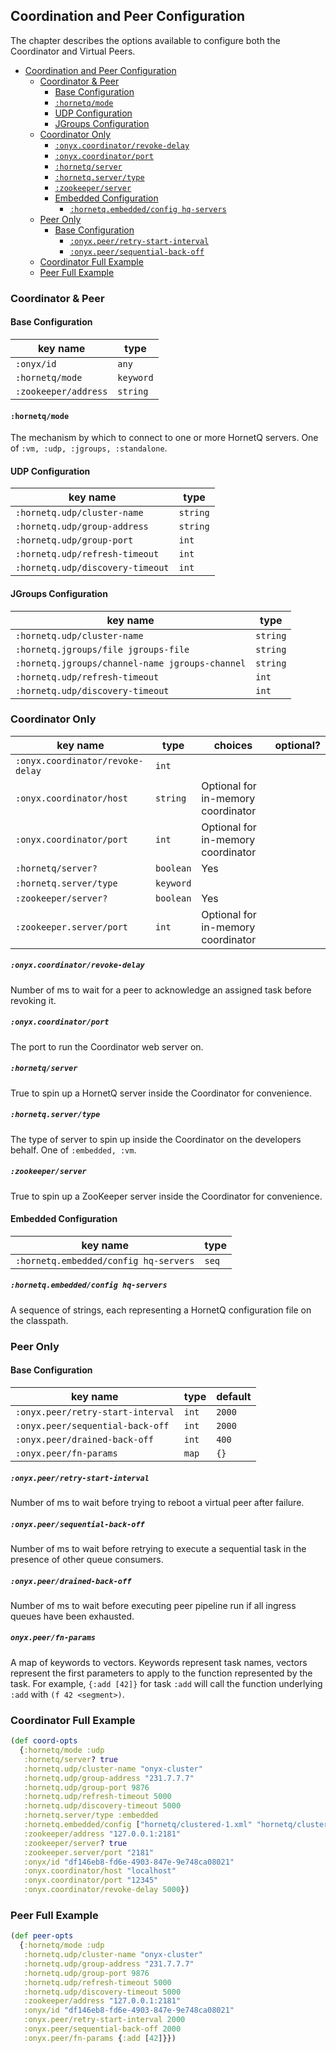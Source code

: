 ## Coordination and Peer Configuration

The chapter describes the options available to configure both the Coordinator and Virtual Peers.

<!-- START doctoc generated TOC please keep comment here to allow auto update -->
<!-- DON'T EDIT THIS SECTION, INSTEAD RE-RUN doctoc TO UPDATE -->

- [Coordination and Peer Configuration](#coordination-and-peer-configuration)
  - [Coordinator & Peer](#coordinator-&-peer)
    - [Base Configuration](#base-configuration)
    - [`:hornetq/mode`](#hornetqmode)
    - [UDP Configuration](#udp-configuration)
    - [JGroups Configuration](#jgroups-configuration)
  - [Coordinator Only](#coordinator-only)
      - [`:onyx.coordinator/revoke-delay`](#onyxcoordinatorrevoke-delay)
      - [`:onyx.coordinator/port`](#onyxcoordinatorport)
      - [`:hornetq/server`](#hornetqserver)
      - [`:hornetq.server/type`](#hornetqservertype)
      - [`:zookeeper/server`](#zookeeperserver)
    - [Embedded Configuration](#embedded-configuration)
      - [`:hornetq.embedded/config hq-servers`](#hornetqembeddedconfig-hq-servers)
  - [Peer Only](#peer-only)
    - [Base Configuration](#base-configuration-1)
      - [`:onyx.peer/retry-start-interval`](#onyxpeerretry-start-interval)
      - [`:onyx.peer/sequential-back-off`](#onyxpeersequential-back-off)
  - [Coordinator Full Example](#coordinator-full-example)
  - [Peer Full Example](#peer-full-example)

<!-- END doctoc generated TOC please keep comment here to allow auto update -->

### Coordinator & Peer

#### Base Configuration

| key name                      | type       |
|-------------------------------|------------|
|`:onyx/id`                     |  `any`     |
|`:hornetq/mode`                |  `keyword` |
|`:zookeeper/address`           |  `string`  |

#### `:hornetq/mode`

The mechanism by which to connect to one or more HornetQ servers. One of `:vm, :udp, :jgroups, :standalone`.

#### UDP Configuration

| key name                       | type       |
|--------------------------------|------------|
|`:hornetq.udp/cluster-name`     |  `string`  |
|`:hornetq.udp/group-address`    |  `string`  |
|`:hornetq.udp/group-port`       |  `int`     |
|`:hornetq.udp/refresh-timeout`  |  `int`     |
|`:hornetq.udp/discovery-timeout`|  `int`     |

#### JGroups Configuration

| key name                                      | type      |
|-----------------------------------------------|-----------|
|`:hornetq.udp/cluster-name`                    |  `string` |
|`:hornetq.jgroups/file jgroups-file`           |  `string` |
|`:hornetq.jgroups/channel-name jgroups-channel`|  `string` |
|`:hornetq.udp/refresh-timeout`                 |  `int`    |
|`:hornetq.udp/discovery-timeout`               |  `int`    |

### Coordinator Only

| key name          | type       | choices    | optional?                         |
|-------------------|------------|------------|-----------------------------------|
|`:onyx.coordinator/revoke-delay`|  `int`     |                                   |
|`:onyx.coordinator/host`        |  `string`  | Optional for in-memory coordinator|
|`:onyx.coordinator/port`        |  `int`     | Optional for in-memory coordinator|
|`:hornetq/server?`              |  `boolean` | Yes                               |
|`:hornetq.server/type`          |  `keyword` |                                   |
|`:zookeeper/server?`            |  `boolean` | Yes                               |
|`:zookeeper.server/port`        |  `int`     | Optional for in-memory coordinator|

##### `:onyx.coordinator/revoke-delay`

Number of ms to wait for a peer to acknowledge an assigned task before revoking it.

##### `:onyx.coordinator/port`

The port to run the Coordinator web server on.

##### `:hornetq/server`

True to spin up a HornetQ server inside the Coordinator for convenience.

##### `:hornetq.server/type`

The type of server to spin up inside the Coordinator on the developers behalf. One of `:embedded, :vm`.

##### `:zookeeper/server`

True to spin up a ZooKeeper server inside the Coordinator for convenience.

#### Embedded Configuration

| key name                             | type      |
|--------------------------------------|-----------|
|`:hornetq.embedded/config hq-servers` |  `seq`    |

##### `:hornetq.embedded/config hq-servers`

A sequence of strings, each representing a HornetQ configuration file on the classpath.

### Peer Only

#### Base Configuration

| key name                        | type       | default|
|---------------------------------|------------|--------|
|`:onyx.peer/retry-start-interval`| `int`      | `2000` |
|`:onyx.peer/sequential-back-off` | `int`      | `2000` |
|`:onyx.peer/drained-back-off`    | `int`      | `400`  |
|`:onyx.peer/fn-params`           | `map`      | `{}`   |

##### `:onyx.peer/retry-start-interval`

Number of ms to wait before trying to reboot a virtual peer after failure.

##### `:onyx.peer/sequential-back-off`

Number of ms to wait before retrying to execute a sequential task in the presence of other queue consumers.

##### `:onyx.peer/drained-back-off`

Number of ms to wait before executing peer pipeline run if all ingress queues have been exhausted.

##### `onyx.peer/fn-params`

A map of keywords to vectors. Keywords represent task names, vectors represent the first parameters to apply
to the function represented by the task. For example, `{:add [42]}` for task `:add` will call the function
underlying `:add` with `(f 42 <segment>)`.

### Coordinator Full Example

```clojure
(def coord-opts
  {:hornetq/mode :udp
   :hornetq/server? true
   :hornetq.udp/cluster-name "onyx-cluster"
   :hornetq.udp/group-address "231.7.7.7"
   :hornetq.udp/group-port 9876
   :hornetq.udp/refresh-timeout 5000
   :hornetq.udp/discovery-timeout 5000
   :hornetq.server/type :embedded
   :hornetq.embedded/config ["hornetq/clustered-1.xml" "hornetq/clustered-2.xml"]
   :zookeeper/address "127.0.0.1:2181"
   :zookeeper/server? true
   :zookeeper.server/port "2181"
   :onyx/id "df146eb8-fd6e-4903-847e-9e748ca08021"
   :onyx.coordinator/host "localhost"
   :onyx.coordinator/port "12345"
   :onyx.coordinator/revoke-delay 5000})
```

### Peer Full Example

```clojure
(def peer-opts
  {:hornetq/mode :udp
   :hornetq.udp/cluster-name "onyx-cluster"
   :hornetq.udp/group-address "231.7.7.7"
   :hornetq.udp/group-port 9876
   :hornetq.udp/refresh-timeout 5000
   :hornetq.udp/discovery-timeout 5000
   :zookeeper/address "127.0.0.1:2181"
   :onyx/id "df146eb8-fd6e-4903-847e-9e748ca08021"
   :onyx.peer/retry-start-interval 2000
   :onyx.peer/sequential-back-off 2000
   :onyx.peer/fn-params {:add [42]}})
```